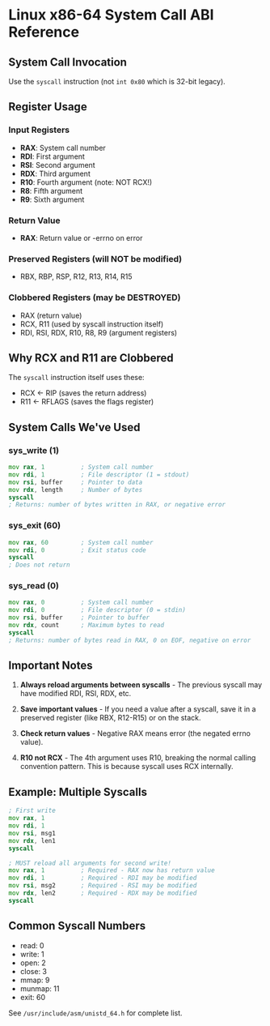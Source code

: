 # Linux x86-64 System Call ABI Reference

## System Call Invocation

Use the `syscall` instruction (not `int 0x80` which is 32-bit legacy).

## Register Usage

### Input Registers
- **RAX**: System call number
- **RDI**: First argument
- **RSI**: Second argument  
- **RDX**: Third argument
- **R10**: Fourth argument (note: NOT RCX!)
- **R8**: Fifth argument
- **R9**: Sixth argument

### Return Value
- **RAX**: Return value or -errno on error

### Preserved Registers (will NOT be modified)
- RBX, RBP, RSP, R12, R13, R14, R15

### Clobbered Registers (may be DESTROYED)
- RAX (return value)
- RCX, R11 (used by syscall instruction itself)
- RDI, RSI, RDX, R10, R8, R9 (argument registers)

## Why RCX and R11 are Clobbered

The `syscall` instruction itself uses these:
- RCX ← RIP (saves the return address)
- R11 ← RFLAGS (saves the flags register)

## System Calls We've Used

### sys_write (1)
```asm
mov rax, 1          ; System call number
mov rdi, 1          ; File descriptor (1 = stdout)
mov rsi, buffer     ; Pointer to data
mov rdx, length     ; Number of bytes
syscall
; Returns: number of bytes written in RAX, or negative error
```

### sys_exit (60)
```asm
mov rax, 60         ; System call number
mov rdi, 0          ; Exit status code
syscall
; Does not return
```

### sys_read (0)
```asm
mov rax, 0          ; System call number
mov rdi, 0          ; File descriptor (0 = stdin)
mov rsi, buffer     ; Pointer to buffer
mov rdx, count      ; Maximum bytes to read
syscall
; Returns: number of bytes read in RAX, 0 on EOF, negative on error
```

## Important Notes

1. **Always reload arguments between syscalls** - The previous syscall may have modified RDI, RSI, RDX, etc.

2. **Save important values** - If you need a value after a syscall, save it in a preserved register (like RBX, R12-R15) or on the stack.

3. **Check return values** - Negative RAX means error (the negated errno value).

4. **R10 not RCX** - The 4th argument uses R10, breaking the normal calling convention pattern. This is because syscall uses RCX internally.

## Example: Multiple Syscalls
```asm
; First write
mov rax, 1
mov rdi, 1
mov rsi, msg1
mov rdx, len1
syscall

; MUST reload all arguments for second write!
mov rax, 1          ; Required - RAX now has return value
mov rdi, 1          ; Required - RDI may be modified  
mov rsi, msg2       ; Required - RSI may be modified
mov rdx, len2       ; Required - RDX may be modified
syscall
```

## Common Syscall Numbers
- read: 0
- write: 1
- open: 2
- close: 3
- mmap: 9
- munmap: 11
- exit: 60

See `/usr/include/asm/unistd_64.h` for complete list.
